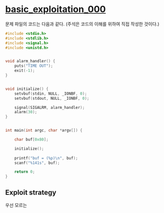 # [basic_exploitation_000](https://dreamhack.io/wargame/challenges/2/) 

 문제 파일의 코드는 다음과 같다. (주석은 코드의 이해를 위하여 직접 작성한 것이다.)

```C
#include <stdio.h>
#include <stdlib.h>
#include <signal.h>
#include <unistd.h>


void alarm_handler() {
    puts("TIME OUT");
    exit(-1);
}


void initialize() {
    setvbuf(stdin, NULL, _IONBF, 0);
    setvbuf(stdout, NULL, _IONBF, 0);

    signal(SIGALRM, alarm_handler);
    alarm(30);
}


int main(int argc, char *argv[]) {

    char buf[0x80];

    initialize();
    
    printf("buf = (%p)\n", buf);
    scanf("%141s", buf);

    return 0;
}
```

## Exploit strategy
우선 모르는 


